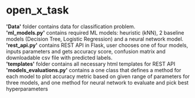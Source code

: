 # open_x_task

<b>'Data'</b> folder contains data for classification problem. <br>
<b>'ml_models.py'</b> contains required ML models: heuristic (kNN), 2 baseline models (Decision Tree, Logistic Regression) and a neural network model.<br>
<b>'rest_api.py'</b> contains REST API in Flask, user chooses one of four models, inputs parameters and gets accuracy score, confusion matrix and downloadable csv file with predicted labels.<br>
<b>'templates'</b> folder contains all necessary html templates for REST API<br>
<b>'models_evaluations.py'</b> contains a one class that defines a method for each model to plot accuracy metric based on given range of parameters for three models, and one method for neural network to evaluate and pick best hyperparameters<br>
